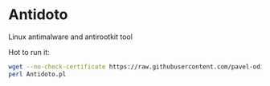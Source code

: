 Antidoto
========

Linux antimalware and antirootkit tool

Hot to run it:
```bash
wget --no-check-certificate https://raw.githubusercontent.com/pavel-odintsov/Antidoto/master/Antidoto.pl -OAntidoto.pl
perl Antidoto.pl
```

